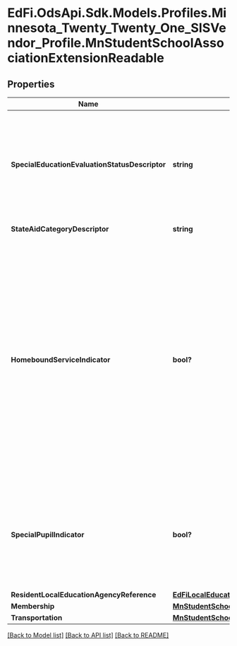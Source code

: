 # EdFi.OdsApi.Sdk.Models.Profiles.Minnesota_Twenty_Twenty_One_SISVendor_Profile.MnStudentSchoolAssociationExtensionReadable
## Properties

Name | Type | Description | Notes
------------ | ------------- | ------------- | -------------
**SpecialEducationEvaluationStatusDescriptor** | **string** | An indicator of the students&#39; need for and participation in special education programs during this enrollment period. | [optional] 
**StateAidCategoryDescriptor** | **string** | State Aid Category. | [optional] 
**HomeboundServiceIndicator** | **bool?** | The Homebound Service Indicator is used to validate Membership Days for students who have no Attendance Days. It is an indication of whether students were medically confined to their home and received instruction in the home during the enrollment period. | [optional] 
**SpecialPupilIndicator** | **bool?** | An indicator representing a Student  who qualifies as a Special Pupil for Care and Treatment at some time during the school year. | [optional] 
**ResidentLocalEducationAgencyReference** | [**EdFiLocalEducationAgencyReference**](EdFiLocalEducationAgencyReference.md) |  | [optional] 
**Membership** | [**MnStudentSchoolAssociationMembershipReadable**](MnStudentSchoolAssociationMembershipReadable.md) |  | [optional] 
**Transportation** | [**MnStudentSchoolAssociationTransportationReadable**](MnStudentSchoolAssociationTransportationReadable.md) |  | [optional] 

[[Back to Model list]](../README.md#documentation-for-models) [[Back to API list]](../README.md#documentation-for-api-endpoints) [[Back to README]](../README.md)

